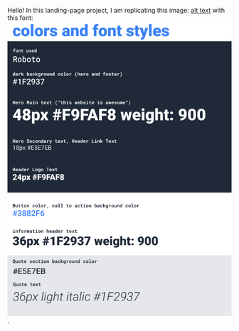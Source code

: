 Hello! In this landing-page project, I am replicating this image: [alt text](image.png) with this font: ![alt text](image-1.png).